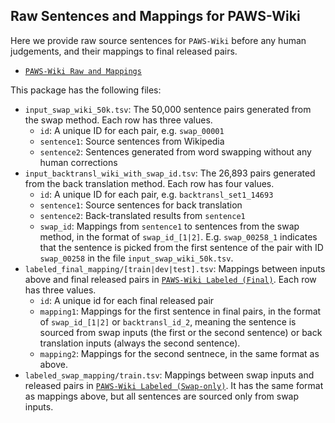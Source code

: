 ## Raw Sentences and Mappings for PAWS-Wiki

Here we provide raw source sentences for `PAWS-Wiki` before any human
judgements, and their mappings to final released pairs.

*   [`PAWS-Wiki Raw and Mappings`](https://storage.googleapis.com/paws/english/wiki_raw_and_mapping.tar.gz)

This package has the following files:

*   `input_swap_wiki_50k.tsv`: The 50,000 sentence pairs generated from the swap
    method. Each row has three values.
    *   `id`: A unique ID for each pair, e.g. `swap_00001`
    *   `sentence1`: Source sentences from Wikipedia
    *   `sentence2`: Sentences generated from word swapping without any human
        corrections
*   `input_backtransl_wiki_with_swap_id.tsv`: The 26,893 pairs generated from
    the back translation method. Each row has four values.
    *   `id`: A unique ID for each pair, e.g. `backtransl_set1_14693`
    *   `sentence1`: Source sentences for back translation
    *   `sentence2`: Back-translated results from `sentence1`
    *   `swap_id`: Mappings from `sentence1` to sentences from the swap method,
        in the format of `swap_id_[1|2]`. E.g. `swap_00258_1` indicates that the
        sentence is picked from the first sentence of the pair with ID
        `swap_00258` in the file `input_swap_wiki_50k.tsv`.
*   `labeled_final_mapping/[train|dev|test].tsv`: Mappings between inputs above
    and final released pairs in
    [`PAWS-Wiki Labeled (Final)`](https://storage.googleapis.com/paws/english/paws_wiki_labeled_final.tar.gz).
    Each row has three values.
    *   `id`: A unique id for each final released pair
    *   `mapping1`: Mappings for the first sentence in final pairs, in the
        format of `swap_id_[1|2]` or `backtransl_id_2`, meaning the sentence is
        sourced from swap inputs (the first or the second sentence) or back
        translation inputs (always the second sentence).
    *   `mapping2`: Mappings for the second sentnece, in the same format as
        above.
*   `labeled_swap_mapping/train.tsv`: Mappings between swap inputs and released
    pairs in
    [`PAWS-Wiki Labeled (Swap-only)`](https://storage.googleapis.com/paws/english/paws_wiki_labeled_swap.tar.gz).
    It has the same format as mappings above, but all sentences are sourced only
    from swap inputs.
